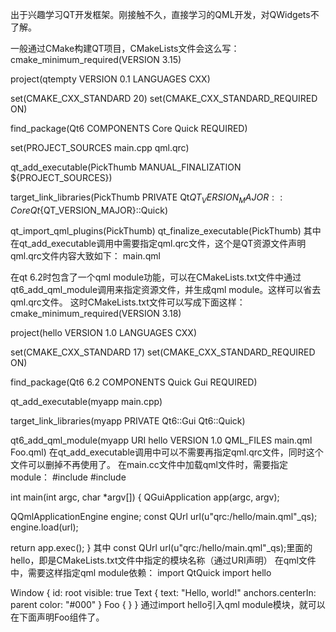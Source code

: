 出于兴趣学习QT开发框架。刚接触不久，直接学习的QML开发，对QWidgets不了解。

一般通过CMake构建QT项目，CMakeLists文件会这么写：
cmake_minimum_required(VERSION 3.15)

project(qtempty VERSION 0.1 LANGUAGES CXX)

set(CMAKE_CXX_STANDARD 20)
set(CMAKE_CXX_STANDARD_REQUIRED ON)

find_package(Qt6 COMPONENTS Core Quick REQUIRED)

set(PROJECT_SOURCES main.cpp qml.qrc)

qt_add_executable(PickThumb
        MANUAL_FINALIZATION
        ${PROJECT_SOURCES})

target_link_libraries(PickThumb
        PRIVATE Qt${QT_VERSION_MAJOR}::Core Qt${QT_VERSION_MAJOR}::Quick)

qt_import_qml_plugins(PickThumb)
qt_finalize_executable(PickThumb)
其中在qt_add_executable调用中需要指定qml.qrc文件，这个是QT资源文件声明
qml.qrc文件内容大致如下：
<RCC>
    <qresource prefix="/">
        <file>main.qml</file>
    </qresource>
</RCC>

在qt 6.2时包含了一个qml module功能，可以在CMakeLists.txt文件中通过qt6_add_qml_module调用来指定资源文件，并生成qml module。这样可以省去qml.qrc文件。
这时CMakeLists.txt文件可以写成下面这样：
cmake_minimum_required(VERSION 3.18)

project(hello VERSION 1.0 LANGUAGES CXX)

set(CMAKE_CXX_STANDARD 17)
set(CMAKE_CXX_STANDARD_REQUIRED ON)

find_package(Qt6 6.2 COMPONENTS Quick Gui REQUIRED)

qt_add_executable(myapp main.cpp)

target_link_libraries(myapp PRIVATE Qt6::Gui Qt6::Quick)

qt6_add_qml_module(myapp
        URI hello
        VERSION 1.0
        QML_FILES main.qml Foo.qml)
在qt_add_executable调用中可以不需要再指定qml.qrc文件，同时这个文件可以删掉不再使用了。
在main.cc文件中加载qml文件时，需要指定module：
#include <QGuiApplication>
#include <QQmlApplicationEngine>

int main(int argc, char *argv[])
{
  QGuiApplication app(argc, argv);

  QQmlApplicationEngine engine;
  const QUrl url(u"qrc:/hello/main.qml"_qs);
  engine.load(url);

  return app.exec();
}
其中 const QUrl url(u"qrc:/hello/main.qml"_qs);里面的hello，即是CMakeLists.txt文件中指定的模块名称（通过URI声明）
在qml文件中，需要这样指定qml module依赖：
import QtQuick
import hello

Window {
    id: root
    visible: true
    Text {
        text: "Hello, world!"
        anchors.centerIn: parent
        color: "#000"
    }
    Foo {
    }
}
通过import hello引入qml module模块，就可以在下面声明Foo组件了。